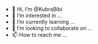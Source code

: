 - 👋 Hi, I’m @KubraBibi
- 👀 I’m interested in ...
- 🌱 I’m currently learning ...
- 💞️ I’m looking to collaborate on ...
- 📫 How to reach me ...

<!---
KubraBibi/KubraBibi is a ✨ special ✨ repository because its `README.md` (this file) appears on your GitHub profile.
You can click the Preview link to take a look at your changes.
--->
